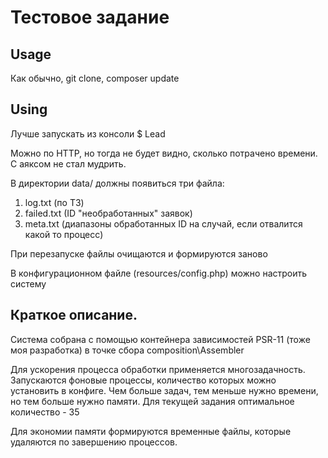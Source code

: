 # Тестовое задание

## Usage
Как обычно, git clone, composer update

## Using
Лучше запускать из консоли $ Lead

Можно по HTTP, но тогда не будет видно, сколько потрачено времени. С аяксом не стал мудрить.

В директории data/ должны появиться три файла:

  1.  log.txt (по ТЗ)
  2.  failed.txt (ID "необработанных" заявок)
  3.  meta.txt (диапазоны обработанных ID на случай, если отвалится какой то процесс)

При перезапуске файлы очищаются и формируются заново

В конфигурационном файле (resources/config.php) можно настроить систему

## Краткое описание.

Система собрана с помощью контейнера зависимостей PSR-11  (тоже моя разработка) в точке сбора composition\Assembler

Для ускорения процесса обработки применяется многозадачность. Запускаются фоновые процессы, количество которых можно установить в конфиге. Чем больше задач, тем меньше нужно времени, но тем больше нужно памяти. Для текущей задания оптимальное количество - 35

Для экономии памяти формируются временные файлы, которые удаляются по завершению процессов.






